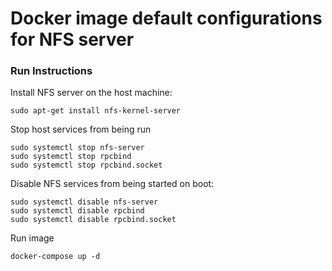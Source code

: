Docker image default configurations for NFS server
================================

### Run Instructions

Install NFS server on the host machine:

    sudo apt-get install nfs-kernel-server

Stop host services from being run

    sudo systemctl stop nfs-server
    sudo systemctl stop rpcbind
    sudo systemctl stop rpcbind.socket

Disable NFS services from being started on boot:

    sudo systemctl disable nfs-server
    sudo systemctl disable rpcbind
    sudo systemctl disable rpcbind.socket

Run image

    docker-compose up -d
